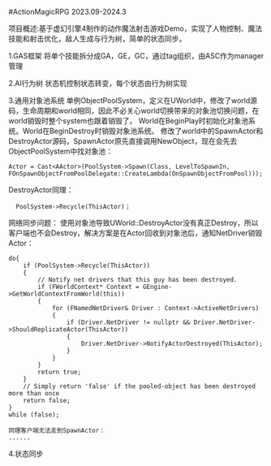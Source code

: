 #ActionMagicRPG       2023.09-2024.3

项目概述:基于虚幻引擎4制作的动作魔法射击游戏Demo，实现了人物控制、魔法技能和射击优化，敌人生成与行为树，简单的状态同步。


1.GAS框架
将单个技能拆分成GA，GE，GC，通过tag组织，由ASC作为manager管理


2.AI行为树
状态机控制状态转变，每个状态由行为树实现


3.通用对象池系统
单例ObjectPoolSystem，定义在UWorld中，修改了world源码，生命周期和world相同，因此不必关心world切换带来的对象池切换问题，在world销毁时整个system也跟着销毁了。
World在BeginPlay时初始化对象池系统。World在BeginDestroy时销毁对象池系统。
修改了world中的SpawnActor和DestroyActor源码，SpawnActor原先直接调用NewObject<AActor>，现在会先去ObjectPoolSystem中找对象池：

    Actor = Cast<AActor>(PoolSystem->Spawn(Class, LevelToSpawnIn, FOnSpawnObjectFromPoolDelegate::CreateLambda(OnSpawnObjectFromPool)));
    
DestroyActor同理：

	  PoolSystem->Recycle(ThisActor)；

 
网络同步问题：
    使用对象池导致UWorld::DestroyActor没有真正Destroy，所以客户端也不会Destroy，解决方案是在Actor回收到对象池后，通知NetDriver销毁Actor：

	do{
		if (PoolSystem->Recycle(ThisActor))
		{
			// Notify net drivers that this guy has been destroyed.
			if (FWorldContext* Context = GEngine->GetWorldContextFromWorld(this))
			{
				for (FNamedNetDriver& Driver : Context->ActiveNetDrivers)
				{
					if (Driver.NetDriver != nullptr && Driver.NetDriver->ShouldReplicateActor(ThisActor))
					{
						Driver.NetDriver->NotifyActorDestroyed(ThisActor);
					}
				}
			}
			return true;
		}
		// Simply return 'false' if the pooled-object has been destroyed more than once
		return false;
	}
	while (false);
 
    同理客户端无法走到SpawnActor：
    ......




4.状态同步






